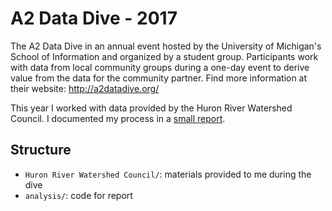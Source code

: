 # A2 Data Dive - 2017

The A2 Data Dive in an annual event hosted by the University of Michigan's School of Information and organized by a student group. Participants work with data from local community groups during a one-day event to derive value from the data for the community partner. Find more information at their website: <http://a2datadive.org/>

This year I worked with data provided by the Huron River Watershed Council. I documented my process in a [small report](https://rawgit.com/ClaytonJY/a2datadive-2017/master/analysis/README.html).

## Structure

- `Huron River Watershed Council/`: materials provided to me during the dive
- `analysis/`: code for report
